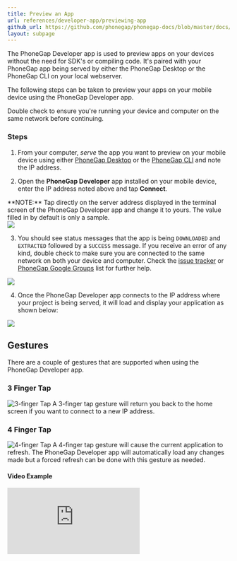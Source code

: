 ```yaml
---
title: Preview an App
url: references/developer-app/previewing-app
github_url: https://github.com/phonegap/phonegap-docs/blob/master/docs/references/developer-app/2-previewing-app.html.md
layout: subpage
---
```


The PhoneGap Developer app is used to preview apps on your devices without the need for SDK's or compiling code. It's paired with your PhoneGap
 app being served by either the PhoneGap Desktop or the PhoneGap CLI on your local webserver.  

The following steps can be taken to preview your apps on your mobile device using the PhoneGap Developer app. 

<div class="alert--warning">Double check to ensure you're running your device and computer on the same network before continuing. </div>

### Steps
1. From your computer, *serve* the app you want to preview on your mobile device using either [PhoneGap Desktop](/getting-started/4-run-your-app/desktop) 
or the [PhoneGap CLI](/getting-started/4-run-your-app/cli) and note the IP address. 

2. Open the **PhoneGap Developer** app installed on your mobile device, enter the IP address noted above and tap  **Connect**.

  <div class="alert--info"> **NOTE:** Tap directly on the server address displayed in the terminal screen 
  of the PhoneGap Developer app and change it to yours. The value filled in by default is only a sample. </div>
  
  <img class="mobile-image" src="/images/dev-app-enter-add.png"/>
  
3. You should see status messages that the app is being `DOWNLOADED` and `EXTRACTED` followed by a `SUCCESS` message. If you receive an 
error of any kind, double check to make sure you are connected to the same network on both your device and computer. Check the 
[issue tracker](https://github.com/phonegap/phonegap-app-developer/issues) or [PhoneGap Google Groups](https://groups.google.com/forum/#!forum/phonegap) list for further help. 

  <img class="mobile-image" src="/images/dev-app-success.jpg"/>

4. Once the PhoneGap Developer app connects to the IP address where your project is being served, it will load and display your application as 
shown below:  

  <img class="mobile-image" src="/images/dev-app-preview.jpg"/>

## Gestures 
There are a couple of gestures that are supported when using the PhoneGap Developer app. 

### 3 Finger Tap
![3-finger Tap](/images/three-finger-tap.png) A 3-finger tap gesture will return you back to the home screen if you want to connect to a new IP address.

### 4 Finger Tap
![4-finger Tap](/images/four-finger-tap.png)
A 4-finger tap gesture will cause the current application to refresh. The PhoneGap Developer app will automatically load any changes made
 but a forced refresh can be done with this gesture as needed.   

#### Video Example

<div class="video-wrapper">
  <iframe src="https://www.youtube.com/embed/pggw-9b8RVY" frameborder="0" allowfullscreen></iframe>
</div>

  
